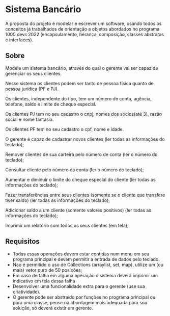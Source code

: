 # Sistema Bancário

A proposta do projeto é modelar e escrever um software, usando todos os conceitos já trabalhados de orientação a objetos abordados no programa 1000 devs 2022 (encapsulamento, herança, composição, classes abstratas e interfaces).
## Sobre

Modele um sistema bancário, através do qual o gerente vai ser capaz de gerenciar os seus clientes.

Nesse sistema os clientes podem ser tanto de pessoa física quanto de pessoa jurídica (PF e PJ).


Os clientes, independente do tipo, tem um número de conta, agência, telefone, saldo e limite de cheque especial.

Os clientes PJ tem no seu cadastro o cnpj, nomes dos sócios(até 3), razão social e nome fantasia.

Os clientes PF tem no seu cadastro o cpf, nome e idade.

O gerente é capaz de cadastrar novos clientes (ler todas as informações do teclado);

Remover clientes de sua carteira pelo número de conta (ler o número do teclado);

Consultar cliente pelo número da conta (ler o número do teclado);

Aumentar e diminuir o limite do cheque especial do cliente (ler todas as informações do teclado);

Fazer transferências entre seus clientes (somente se o cliente que transfere tiver saldo) (ler todas as informações do teclado);

Adicionar saldo a um cliente (somente valores positivos) (ler todas as informações do teclado);

Imprimir um relatório com todos os seus clientes (em tela);


## Requisitos

- Todas essas operações devem estar contidas num menu em seu programa principal e devem permitir a entrada de dados pelo teclado.
- Nao é permitido o uso de Collections (arraylist, set, map), utilize um (ou mais) vetor puro de 50 posições;
- Em caso de falha em alguma operação o sistema deverá imprimir um indicativo em tela dessa falha
- Desenvolver uma funcionalidade extra para o gerente (use sua criatividade).
- O gerente pode ser abstraído por funções no programa principal ou para uma classe, pense na abordagem mais adequada para sua solução, só deverá existir um gerente.
